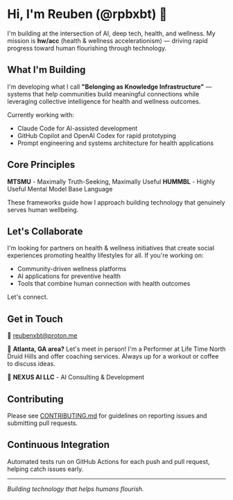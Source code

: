 # Hi, I'm Reuben (@rpbxbt) 👋

I'm building at the intersection of AI, deep tech, health, and wellness. My mission is **hw/acc** (health & wellness accelerationism) — driving rapid progress toward human flourishing through technology.

## What I'm Building

I'm developing what I call **"Belonging as Knowledge Infrastructure"** — systems that help communities build meaningful connections while leveraging collective intelligence for health and wellness outcomes.

Currently working with:
- Claude Code for AI-assisted development
- GitHub Copilot and OpenAI Codex for rapid prototyping
- Prompt engineering and systems architecture for health applications

## Core Principles

**MTSMU** - Maximally Truth-Seeking, Maximally Useful
**HUMMBL** - Highly Useful Mental Model Base Language

These frameworks guide how I approach building technology that genuinely serves human wellbeing.

## Let's Collaborate

I'm looking for partners on health & wellness initiatives that create social experiences promoting healthy lifestyles for all. If you're working on:
- Community-driven wellness platforms
- AI applications for preventive health
- Tools that combine human connection with health outcomes

Let's connect.

## Get in Touch

📧 reubenxbt@proton.me

📍 **Atlanta, GA area?** Let's meet in person! I'm a Performer at Life Time North Druid Hills and offer coaching services. Always up for a workout or coffee to discuss ideas.

🏢 **NEXUS AI LLC** - AI Consulting & Development

## Contributing

Please see [CONTRIBUTING.md](CONTRIBUTING.md) for guidelines on reporting issues and submitting pull requests.

## Continuous Integration

Automated tests run on GitHub Actions for each push and pull request, helping catch issues early.

---

*Building technology that helps humans flourish.*
